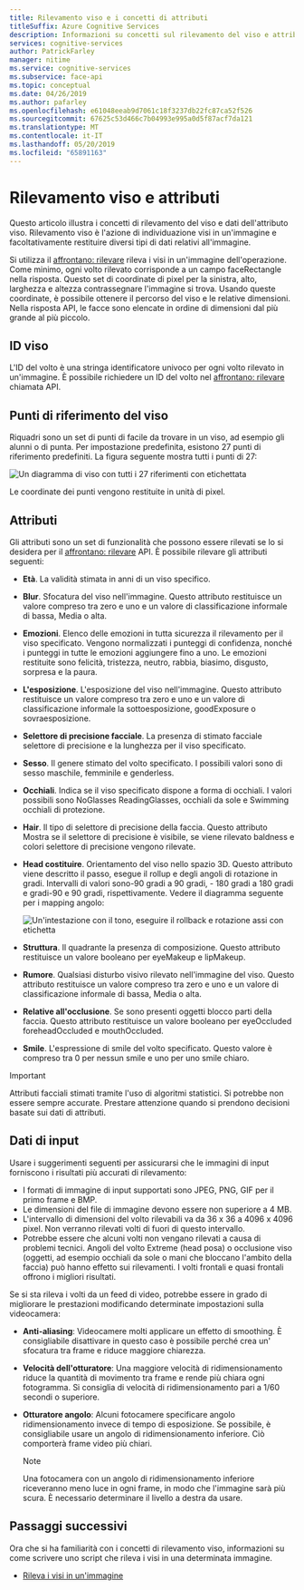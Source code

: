 ```yaml
---
title: Rilevamento viso e i concetti di attributi
titleSuffix: Azure Cognitive Services
description: Informazioni su concetti sul rilevamento del viso e attributi facciali.
services: cognitive-services
author: PatrickFarley
manager: nitime
ms.service: cognitive-services
ms.subservice: face-api
ms.topic: conceptual
ms.date: 04/26/2019
ms.author: pafarley
ms.openlocfilehash: e61048eeab9d7061c18f3237db22fc87ca52f526
ms.sourcegitcommit: 67625c53d466c7b04993e995a0d5f87acf7da121
ms.translationtype: MT
ms.contentlocale: it-IT
ms.lasthandoff: 05/20/2019
ms.locfileid: "65891163"
---
```

# <a name="face-detection-and-attributes"></a>Rilevamento viso e attributi

Questo articolo illustra i concetti di rilevamento del viso e dati dell'attributo viso. Rilevamento viso è l'azione di individuazione visi in un'immagine e facoltativamente restituire diversi tipi di dati relativi all'immagine.

Si utilizza il [affrontano: rilevare](https://westus.dev.cognitive.microsoft.com/docs/services/563879b61984550e40cbbe8d/operations/563879b61984550f30395236) rileva i visi in un'immagine dell'operazione. Come minimo, ogni volto rilevato corrisponde a un campo faceRectangle nella risposta. Questo set di coordinate di pixel per la sinistra, alto, larghezza e altezza contrassegnare l'immagine si trova. Usando queste coordinate, è possibile ottenere il percorso del viso e le relative dimensioni. Nella risposta API, le facce sono elencate in ordine di dimensioni dal più grande al più piccolo.

## <a name="face-id"></a>ID viso

L'ID del volto è una stringa identificatore univoco per ogni volto rilevato in un'immagine. È possibile richiedere un ID del volto nel [affrontano: rilevare](https://westus.dev.cognitive.microsoft.com/docs/services/563879b61984550e40cbbe8d/operations/563879b61984550f30395236) chiamata API.

## <a name="face-landmarks"></a>Punti di riferimento del viso

Riquadri sono un set di punti di facile da trovare in un viso, ad esempio gli alunni o di punta. Per impostazione predefinita, esistono 27 punti di riferimento predefiniti. La figura seguente mostra tutti i punti di 27:

![Un diagramma di viso con tutti i 27 riferimenti con etichettata](../Images/landmarks.1.jpg)

Le coordinate dei punti vengono restituite in unità di pixel.

## <a name="attributes"></a>Attributi

Gli attributi sono un set di funzionalità che possono essere rilevati se lo si desidera per il [affrontano: rilevare](https://westus.dev.cognitive.microsoft.com/docs/services/563879b61984550e40cbbe8d/operations/563879b61984550f30395236) API. È possibile rilevare gli attributi seguenti:

* **Età**. La validità stimata in anni di un viso specifico.
* **Blur**. Sfocatura del viso nell'immagine. Questo attributo restituisce un valore compreso tra zero e uno e un valore di classificazione informale di bassa, Media o alta.
* **Emozioni**. Elenco delle emozioni in tutta sicurezza il rilevamento per il viso specificato. Vengono normalizzati i punteggi di confidenza, nonché i punteggi in tutte le emozioni aggiungere fino a uno. Le emozioni restituite sono felicità, tristezza, neutro, rabbia, biasimo, disgusto, sorpresa e la paura.
* **L'esposizione**. L'esposizione del viso nell'immagine. Questo attributo restituisce un valore compreso tra zero e uno e un valore di classificazione informale la sottoesposizione, goodExposure o sovraesposizione.
* **Selettore di precisione facciale**. La presenza di stimato facciale selettore di precisione e la lunghezza per il viso specificato.
* **Sesso**. Il genere stimato del volto specificato. I possibili valori sono di sesso maschile, femminile e genderless.
* **Occhiali**. Indica se il viso specificato dispone a forma di occhiali. I valori possibili sono NoGlasses ReadingGlasses, occhiali da sole e Swimming occhiali di protezione.
* **Hair**. Il tipo di selettore di precisione della faccia. Questo attributo Mostra se il selettore di precisione è visibile, se viene rilevato baldness e colori selettore di precisione vengono rilevate.
* **Head costituire**. Orientamento del viso nello spazio 3D. Questo attributo viene descritto il passo, esegue il rollup e degli angoli di rotazione in gradi. Intervalli di valori sono-90 gradi a 90 gradi, - 180 gradi a 180 gradi e gradi-90 e 90 gradi, rispettivamente. Vedere il diagramma seguente per i mapping angolo:

    ![Un'intestazione con il tono, eseguire il rollback e rotazione assi con etichetta](../Images/headpose.1.jpg)
* **Struttura**. Il quadrante la presenza di composizione. Questo attributo restituisce un valore booleano per eyeMakeup e lipMakeup.
* **Rumore**. Qualsiasi disturbo visivo rilevato nell'immagine del viso. Questo attributo restituisce un valore compreso tra zero e uno e un valore di classificazione informale di bassa, Media o alta.
* **Relative all'occlusione**. Se sono presenti oggetti blocco parti della faccia. Questo attributo restituisce un valore booleano per eyeOccluded foreheadOccluded e mouthOccluded.
* **Smile**. L'espressione di smile del volto specificato. Questo valore è compreso tra 0 per nessun smile e uno per uno smile chiaro.

> [!IMPORTANT]
> Attributi facciali stimati tramite l'uso di algoritmi statistici. Si potrebbe non essere sempre accurate. Prestare attenzione quando si prendono decisioni basate sui dati di attributi.

## <a name="input-data"></a>Dati di input

Usare i suggerimenti seguenti per assicurarsi che le immagini di input forniscono i risultati più accurati di rilevamento:

* I formati di immagine di input supportati sono JPEG, PNG, GIF per il primo frame e BMP.
* Le dimensioni del file di immagine devono essere non superiore a 4 MB.
* L'intervallo di dimensioni del volto rilevabili va da 36 x 36 a 4096 x 4096 pixel. Non verranno rilevati volti di fuori di questo intervallo.
* Potrebbe essere che alcuni volti non vengano rilevati a causa di problemi tecnici. Angoli del volto Extreme (head posa) o occlusione viso (oggetti, ad esempio occhiali da sole o mani che bloccano l'ambito della faccia) può hanno effetto sui rilevamenti. I volti frontali e quasi frontali offrono i migliori risultati.

Se si sta rileva i volti da un feed di video, potrebbe essere in grado di migliorare le prestazioni modificando determinate impostazioni sulla videocamera:

* **Anti-aliasing**: Videocamere molti applicare un effetto di smoothing. È consigliabile disattivare in questo caso è possibile perché crea un' sfocatura tra frame e riduce maggiore chiarezza.
* **Velocità dell'otturatore**: Una maggiore velocità di ridimensionamento riduce la quantità di movimento tra frame e rende più chiara ogni fotogramma. Si consiglia di velocità di ridimensionamento pari a 1/60 secondi o superiore.
* **Otturatore angolo**: Alcuni fotocamere specificare angolo ridimensionamento invece di tempo di esposizione. Se possibile, è consigliabile usare un angolo di ridimensionamento inferiore. Ciò comporterà frame video più chiari.

    >[!NOTE]
    > Una fotocamera con un angolo di ridimensionamento inferiore riceveranno meno luce in ogni frame, in modo che l'immagine sarà più scura. È necessario determinare il livello a destra da usare.

## <a name="next-steps"></a>Passaggi successivi

Ora che si ha familiarità con i concetti di rilevamento viso, informazioni su come scrivere uno script che rileva i visi in una determinata immagine.

* [Rileva i visi in un'immagine](../Face-API-How-to-Topics/HowtoDetectFacesinImage.md)